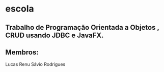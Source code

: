 # escola
Trabalho de Programação Orientada a Objetos , CRUD usando JDBC e JavaFX.
---
## Membros:
Lucas Renu
Sávio Rodrigues